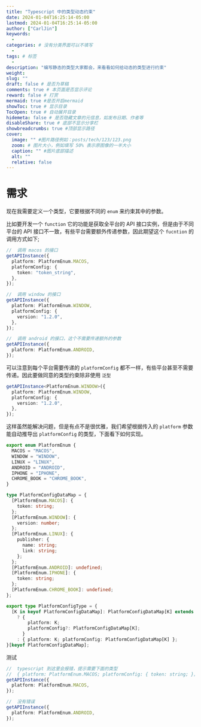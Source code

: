 ```yaml
---
title: "Typescript 中的类型动态约束"
date: 2024-01-04T16:25:14-05:00
lastmod: 2024-01-04T16:25:14-05:00
author: ["CarlJin"]
keywords:
  -
categories: # 没有分类界面可以不填写
  -
tags: # 标签
  -
description: "编写静态的类型大家都会，来看看如何给动态的类型进行约束"
weight:
slug: ""
draft: false # 是否为草稿
comments: true # 本页面是否显示评论
reward: false # 打赏
mermaid: true #是否开启mermaid
showToc: true # 显示目录
TocOpen: true # 自动展开目录
hidemeta: false # 是否隐藏文章的元信息，如发布日期、作者等
disableShare: true # 底部不显示分享栏
showbreadcrumbs: true #顶部显示路径
cover:
  image: "" #图片路径例如：posts/tech/123/123.png
  zoom: # 图片大小，例如填写 50% 表示原图像的一半大小
  caption: "" #图片底部描述
  alt: ""
  relative: false
---
```


# 需求

现在我需要定义一个类型，它要根据不同的 `enum` 来约束其中的参数。

比如要开发一个 `function` 它的功能是获取全平台的 API 接口实例，但是由于不同平台的 API 接口不一致，有些平台需要额外传递参数，因此期望这个 `fucntion` 的调用方式如下;

```typescript
//  调用 macos 的接口
getAPIInstance({
  platform: PlatformEnum.MACOS,
  platformConfig: {
    token: "token_string",
  },
});

//  调用 window 的接口
getAPIInstance({
  platform: PlatformEnum.WINDOW,
  platformConfig: {
    version: "1.2.0",
  },
});

//  调用 android 的接口，这个不需要传递额外的参数
getAPIInstance({
  platform: PlatformEnum.ANDROID,
});
```

可以注意到每个平台需要传递的 `platformConfig` 都不一样，有些平台甚至不需要传递。因此要做同意的类型约束除非使用 `泛型`

```typescript
getAPIInstance<PlatformEnum.WINDOW>({
  platform: PlatformEnum.WINDOW,
  platformConfig: {
    version: "1.2.0",
  },
});
```

这样虽然能解决问题，但是有点不是很优雅，我们希望根据传入的 `platform` 参数能自动推导出 `platformConfig` 的类型，下面看下如何实现。

```typescript
export enum PlatformEnum {
  MACOS = "MACOS",
  WINDOW = "WINDOW",
  LINUX = "LINUX",
  ANDROID = "ANDROID",
  IPHONE = "IPHONE",
  CHROME_BOOK = "CHROME_BOOK",
}

type PlatformConfigDataMap = {
  [PlatformEnum.MACOS]: {
    token: string;
  };
  [PlatformEnum.WINDOW]: {
    version: number;
  };
  [PlatformEnum.LINUX]: {
    publisher: {
      name: string;
      link: string;
    };
  };
  [PlatformEnum.ANDROID]: undefined;
  [PlatformEnum.IPHONE]: {
    token: string;
  };
  [PlatformEnum.CHROME_BOOK]: undefined;
};

export type PlatformConfigType = {
  [K in keyof PlatformConfigDataMap]: PlatformConfigDataMap[K] extends undefined
    ? {
        platform: K;
        platformConfig?: PlatformConfigDataMap[K];
      }
    : { platform: K; platformConfig: PlatformConfigDataMap[K] };
}[keyof PlatformConfigDataMap];
```

测试

```typescript
//  typescript 到这里会报错，提示需要下面的类型
//  { platform: PlatformEnum.MACOS; platformConfig: { token: string; };
getAPIInstance({
  platform: PlatformEnum.MACOS,
});

//  没有错误
getAPIInstance({
  platform: PlatformEnum.ANDROID,
});
```
